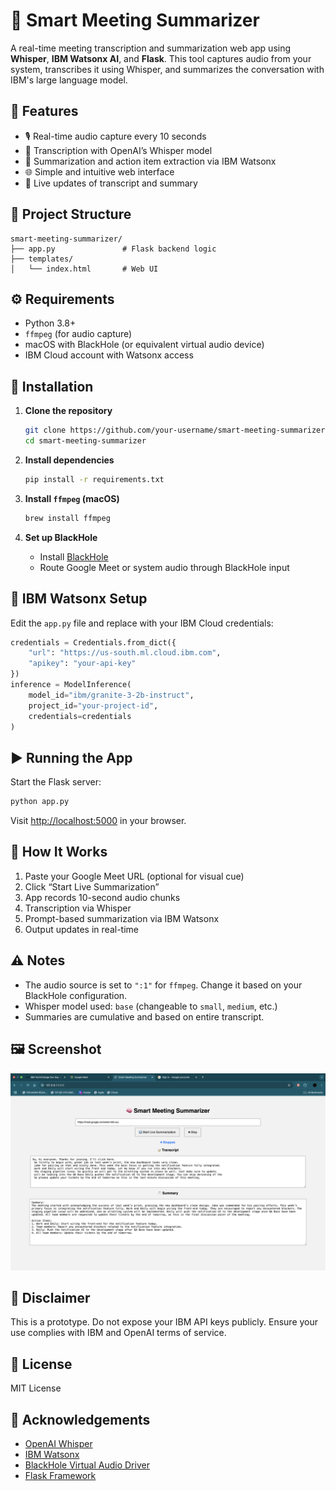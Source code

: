 # 🧠 Smart Meeting Summarizer

A real-time meeting transcription and summarization web app using **Whisper**, **IBM Watsonx AI**, and **Flask**. This tool captures audio from your system, transcribes it using Whisper, and summarizes the conversation with IBM's large language model.

## 🚀 Features

- 🎙 Real-time audio capture every 10 seconds  
- 📝 Transcription with OpenAI’s Whisper model  
- 📄 Summarization and action item extraction via IBM Watsonx  
- 🌐 Simple and intuitive web interface  
- 🔁 Live updates of transcript and summary  

## 📁 Project Structure

```
smart-meeting-summarizer/
├── app.py               # Flask backend logic
├── templates/
│   └── index.html       # Web UI
```

## ⚙️ Requirements

- Python 3.8+  
- `ffmpeg` (for audio capture)  
- macOS with BlackHole (or equivalent virtual audio device)  
- IBM Cloud account with Watsonx access  

## 🧰 Installation

1. **Clone the repository**
   ```bash
   git clone https://github.com/your-username/smart-meeting-summarizer.git
   cd smart-meeting-summarizer
   ```

2. **Install dependencies**
   ```bash
   pip install -r requirements.txt
   ```

3. **Install `ffmpeg` (macOS)**
   ```bash
   brew install ffmpeg
   ```

4. **Set up BlackHole**
   - Install [BlackHole](https://existential.audio/blackhole/)
   - Route Google Meet or system audio through BlackHole input

## 🔐 IBM Watsonx Setup

Edit the `app.py` file and replace with your IBM Cloud credentials:

```python
credentials = Credentials.from_dict({
    "url": "https://us-south.ml.cloud.ibm.com",
    "apikey": "your-api-key"
})
inference = ModelInference(
    model_id="ibm/granite-3-2b-instruct",
    project_id="your-project-id",
    credentials=credentials
)
```

## ▶️ Running the App

Start the Flask server:

```bash
python app.py
```

Visit [http://localhost:5000](http://localhost:5000) in your browser.

## 🧪 How It Works

1. Paste your Google Meet URL (optional for visual cue)  
2. Click “Start Live Summarization”  
3. App records 10-second audio chunks  
4. Transcription via Whisper  
5. Prompt-based summarization via IBM Watsonx  
6. Output updates in real-time  

## ⚠️ Notes

- The audio source is set to `":1"` for `ffmpeg`. Change it based on your BlackHole configuration.  
- Whisper model used: `base` (changeable to `small`, `medium`, etc.)  
- Summaries are cumulative and based on entire transcript.  

## 🖼️ Screenshot

![Smart Meeting Summarizer Screenshot](screenshot.png)

## 📌 Disclaimer

This is a prototype. Do not expose your IBM API keys publicly. Ensure your use complies with IBM and OpenAI terms of service.

## 📄 License

MIT License

## 🙌 Acknowledgements

- [OpenAI Whisper](https://github.com/openai/whisper)  
- [IBM Watsonx](https://www.ibm.com/watsonx)  
- [BlackHole Virtual Audio Driver](https://existential.audio/blackhole/)  
- [Flask Framework](https://flask.palletsprojects.com/)
